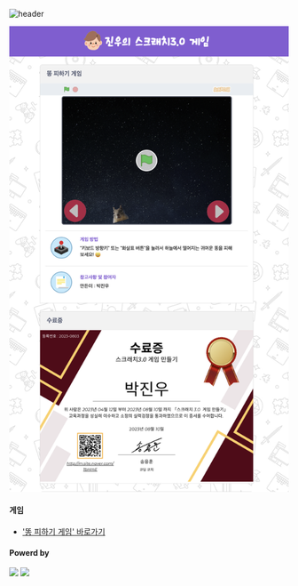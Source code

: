 ![header](https://capsule-render.vercel.app/api?type=waving&color=4078c0&height=180&section=header&text=스크래치%203.0%20게임%20만들기&fontSize=45&animation=fadeIn&fontAlignY=38)

<a href="https://song-coding-school.github.io/01-Park-Jinoo/"><img src="https://github.com/song-coding-school/01-Park-Jinoo/blob/main/main.png?raw=true" width=800px /></a>

<h4>게임</h4>
<ul>
	<li>
		<a href="https://song-coding-school.github.io/01-Park-Jinoo/">'똥 피하기 게임' 바로가기</a>
	</li>
</ul>

<h4>Powerd by</h4>
<div>
	<a href="https://scratch.mit.edu/"><img src="https://img.shields.io/badge/Scratch-F6A619?style=flat&logo=Scratch&logoColor=white" /></a>
	<a href="https://github.com/"><img src="https://img.shields.io/badge/GitHub-181717?style=flat&logo=GitHub&logoColor=white" /></a>
</div>
